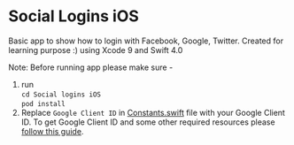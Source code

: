 # Social Logins iOS
Basic app to show how to login with Facebook, Google, Twitter. Created for learning purpose :) using Xcode 9 and Swift 4.0

Note: Before running app please make sure -
1. run <br>
`cd Social logins iOS` <br>
`pod install`
2. Replace `Google Client ID` in [Constants.swift](https://github.com/imjog/Social-Logins-iOS/blob/master/Social%20Logins%20iOS/Constants.swift) file with your Google Client ID. To get Google Client ID and some other required resources please [follow this guide](https://developers.google.com/identity/sign-in/ios/start-integrating). 
